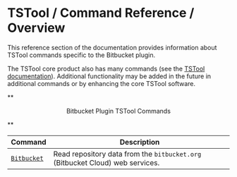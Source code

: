# TSTool / Command Reference / Overview #

This reference section of the documentation provides information about TSTool commands specific to the Bitbucket plugin.

The TSTool core product also has many commands (see the
[TSTool documentation](https://opencdss.state.co.us/tstool/latest/doc-user/command-ref/overview/)).
Additional functionality may be added in the future in additional commands or by enhancing the core TSTool software.

**<p style="text-align: center;">
Bitbucket Plugin TSTool Commands
</p>**

| **Command** | **Description** |
| -- | -- |
| [`Bitbucket`](Bitbucket/Bitbucket.md) | Read repository data from the `bitbucket.org` (Bitbucket Cloud) web services. |
